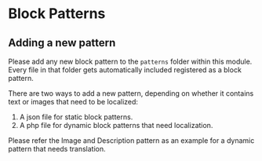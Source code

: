 # Block Patterns

## Adding a new pattern
Please add any new block pattern to the `patterns` folder within this module.
Every file in that folder gets automatically included registered as a block pattern.

There are two ways to add a new pattern, depending on whether it contains text or images that need to be localized:
1. A json file for static block patterns.
1. A php file for dynamic block patterns that need localization.

Please refer the Image and Description pattern as an example for a dynamic pattern that needs translation.
